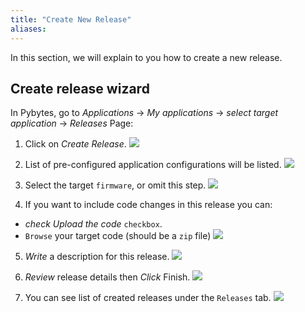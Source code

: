 ```yaml
---
title: "Create New Release"
aliases:
---
```


In this section, we will explain to you how to create a new release.


## Create release wizard

In Pybytes, go to *Applications* -> *My applications* -> *select target application* -> *Releases* Page:

1. Click on *Create Release*.
![](/gitbook/assets/pybytes/releases/create-release-step-1.png)

2. List of pre-configured application configurations will be listed.
![](/gitbook/assets/pybytes/releases/create-release-step-2.png)

3. Select the target `firmware`, or omit this step.
![](/gitbook/assets/pybytes/releases/create-release-step-3.png)

4. If you want to include code changes in this release you can:
  * *check* _Upload the code_ `checkbox`.
  * `Browse` your target code (should be a `zip` file)
![](/gitbook/assets/pybytes/releases/create-release-step-7.png)

5. *Write* a description for this release.
![](/gitbook/assets/pybytes/releases/create-release-step-8.png)

6. *Review* release details then *Click* Finish.
![](/gitbook/assets/pybytes/releases/create-release-step-9.png)

7. You can see list of created releases under the `Releases` tab.
![](/gitbook/assets/pybytes/releases/create-release-step-10.png)
